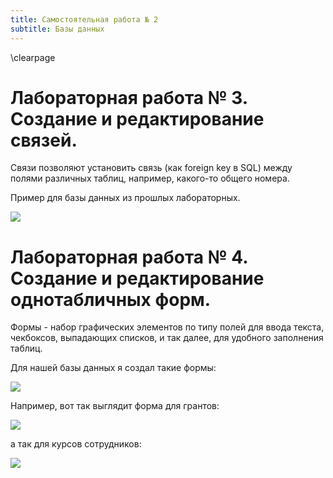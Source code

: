```yaml
---
title: Самостоятельная работа № 2
subtitle: Базы данных
---
```

\clearpage

# Лабораторная работа № 3. Создание и редактирование связей.

Связи позволяют установить связь (как foreign key в SQL) между полями различных таблиц, например, какого-то общего номера.

Пример для базы данных из прошлых лабораторных.

![](1.png)

# Лабораторная работа № 4. Создание и редактирование однотабличных форм.

Формы - набор графических элементов по типу полей для ввода текста, чекбоксов, выпадающих списков, и так далее, для удобного заполнения таблиц.

Для нашей базы данных я создал такие формы:

![](2.png)

Например, вот так выглядит форма для грантов:

![](форма-гранты.png)

а так для курсов сотрудников:

![](форма-курсы-сотрудников.png)
